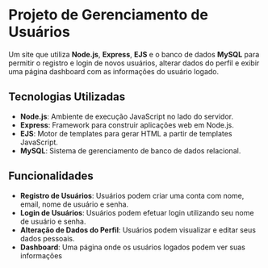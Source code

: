 # Projeto de Gerenciamento de Usuários

Um site que utiliza **Node.js**, **Express**, **EJS** e o banco de dados **MySQL** para permitir o registro e login de novos usuários, alterar dados do perfil e exibir uma página dashboard com as informações do usuário logado.

## Tecnologias Utilizadas

- **Node.js**: Ambiente de execução JavaScript no lado do servidor.
- **Express**: Framework para construir aplicações web em Node.js.
- **EJS**: Motor de templates para gerar HTML a partir de templates JavaScript.
- **MySQL**: Sistema de gerenciamento de banco de dados relacional.

## Funcionalidades

- **Registro de Usuários**: Usuários podem criar uma conta com nome, email, nome de usuário e senha.
- **Login de Usuários**: Usuários podem efetuar login utilizando seu nome de usuário e senha.
- **Alteração de Dados do Perfil**: Usuários podem visualizar e editar seus dados pessoais.
- **Dashboard**: Uma página onde os usuários logados podem ver suas informações
